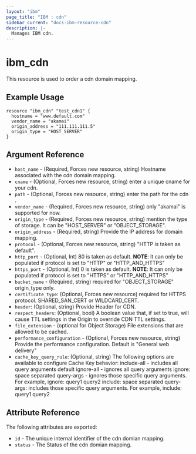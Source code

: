 ```yaml
---
layout: "ibm"
page_title: "IBM : cdn"
sidebar_current: "docs-ibm-resource-cdn"
description: |-
  Manages IBM cdn.
---
```


# ibm\_cdn

This resource is used to order a cdn domain mapping.

## Example Usage

```hcl
resource "ibm_cdn" "test_cdn1" {
  hostname = "www.default.com"
  vendor_name = "akamai"
  origin_address = "111.111.111.5"
  origin_type = "HOST_SERVER"
}
```

## Argument Reference

* `host_name` - (Required, Forces new resource, string) Hostname associated with the cdn domain mapping.
* `cname` - (Optional, Forces new resource, string) enter a unique cname for your cdn.
* `path` - (Optional, Forces new resource, string) enter the path for the cdn .
* `vendor_name` - (Required, Forces new resource, string) only "akamai" is supported for now.
* `origin_type` - (Required, Forces new resource, string) mention the type of storage. It can be "HOST_SERVER" or "OBJECT_STORAGE".
* `origin_address` - (Required,  string) Provide the IP address for domain mapping.
* `protocol` - (Optional, Forces new resource, string) "HTTP is taken as default".
* `http_port` - (Optional, Int) 80 is taken as default. **NOTE**: It can only be populated if protocol is set to "HTTP" or "HTTP_AND_HTTPS"
* `https_port` - (Optional, Int) 0 is taken as default. **NOTE**: It can only be populated if protocol is set to "HTTPS" or "HTTP_AND_HTTPS"
* `bucket_name` - (Required, string) required for "OBJECT_STORAGE" origin_type only.
* `certificate_type`: (Optional, Forces new resource) required for HTTPS protocol. SHARED_SAN_CERT or WILDCARD_CERT.
* `header`: (Optional, string) Provide Header for CDN.
* `respect_headers`: (Optional, bool) A boolean value that, if set to true, will cause TTL settings in the Origin to override CDN TTL settings.
* `file_extension` - (optional for Object Storage) File extensions that are allowed to be cached.
* `performance_configuration` - (Optional, Forces new resource, string) Provide the performance configuration. Default is "General web delivery"
* `cache_key_query_rule`: (Optional, string) The following options are available to configure Cache Key behavior:
    include-all - includes all query arguments default
    ignore-all - ignores all query arguments
    ignore: space separated query-args - ignores those specific query arguments. For example, ignore: query1 query2
    include: space separated query-args: includes those specific query arguments. For example, include: query1 query2

## Attribute Reference

The following attributes are exported:

* `id` - The unique internal identifier of the cdn domian mapping.
* `status` - The Status of the cdn domian mapping.